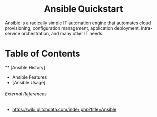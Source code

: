 

<div align=center>
   <h1>Ansible Quickstart</h1>
</div>


Ansible is a radically simple IT automation engine that automates cloud provisioning, configuration management, application deployment, intra-service orchestration, and many other IT needs.

# Table of Contents
** [Ansible History] 
* Ansible Features
* [Ansible Usage]

###### External References
* https://wiki.glitchdata.com/index.php?title=Ansible
